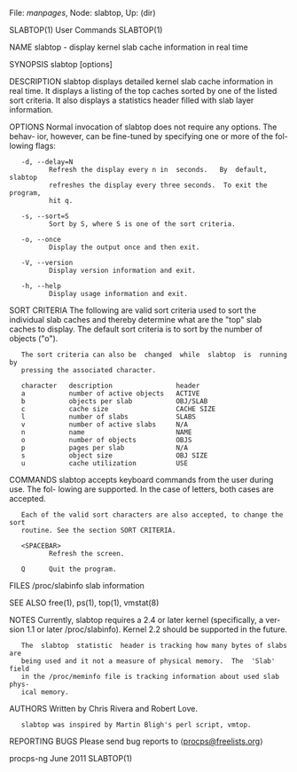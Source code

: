 File: *manpages*,  Node: slabtop,  Up: (dir)

SLABTOP(1)                       User Commands                      SLABTOP(1)



NAME
       slabtop - display kernel slab cache information in real time

SYNOPSIS
       slabtop [options]

DESCRIPTION
       slabtop  displays  detailed kernel slab cache information in real time.
       It displays a listing of the top caches sorted by  one  of  the  listed
       sort  criteria.   It also displays a statistics header filled with slab
       layer information.

OPTIONS
       Normal invocation of slabtop does not require any options.  The  behav-
       ior,  however,  can be fine-tuned by specifying one or more of the fol-
       lowing flags:

       -d, --delay=N
              Refresh the display every n in  seconds.   By  default,  slabtop
              refreshes the display every three seconds.  To exit the program,
              hit q.

       -s, --sort=S
              Sort by S, where S is one of the sort criteria.

       -o, --once
              Display the output once and then exit.

       -V, --version
              Display version information and exit.

       -h, --help
              Display usage information and exit.

SORT CRITERIA
       The following are valid sort criteria used to sort the individual  slab
       caches and thereby determine what are the "top" slab caches to display.
       The default sort criteria is to sort by the number of objects ("o").

       The sort criteria can also be  changed  while  slabtop  is  running  by
       pressing the associated character.

       character   description                header
       a           number of active objects   ACTIVE
       b           objects per slab           OBJ/SLAB
       c           cache size                 CACHE SIZE
       l           number of slabs            SLABS
       v           number of active slabs     N/A
       n           name                       NAME
       o           number of objects          OBJS
       p           pages per slab             N/A
       s           object size                OBJ SIZE
       u           cache utilization          USE

COMMANDS
       slabtop  accepts  keyboard commands from the user during use.  The fol-
       lowing are supported.  In the case of letters, both cases are accepted.

       Each of the valid sort characters are also accepted, to change the sort
       routine. See the section SORT CRITERIA.

       <SPACEBAR>
              Refresh the screen.

       Q      Quit the program.

FILES
       /proc/slabinfo
              slab information

SEE ALSO
       free(1), ps(1), top(1), vmstat(8)

NOTES
       Currently, slabtop requires a 2.4 or later kernel (specifically, a ver-
       sion 1.1 or later /proc/slabinfo).  Kernel 2.2 should be  supported  in
       the future.

       The  slabtop  statistic  header is tracking how many bytes of slabs are
       being used and it not a measure of physical memory.  The  'Slab'  field
       in the /proc/meminfo file is tracking information about used slab phys-
       ical memory.

AUTHORS
       Written by Chris Rivera and Robert Love.

       slabtop was inspired by Martin Bligh's perl script, vmtop.

REPORTING BUGS
       Please send bug reports to ⟨procps@freelists.org⟩



procps-ng                          June 2011                        SLABTOP(1)
